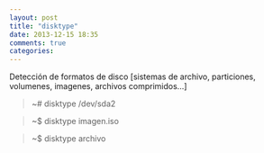 ```yaml
---
layout: post
title: "disktype"
date: 2013-12-15 18:35
comments: true
categories: 
---
```

Detección de formatos de disco [sistemas de archivo, particiones, volumenes, imagenes, archivos comprimidos...]

>~# disktype /dev/sda2

>~$ disktype imagen.iso

>~$ disktype archivo

